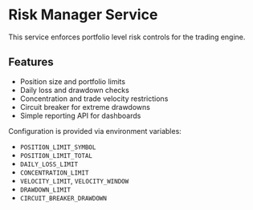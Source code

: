 # Risk Manager Service

This service enforces portfolio level risk controls for the trading engine.

## Features

- Position size and portfolio limits
- Daily loss and drawdown checks
- Concentration and trade velocity restrictions
- Circuit breaker for extreme drawdowns
- Simple reporting API for dashboards

Configuration is provided via environment variables:

- `POSITION_LIMIT_SYMBOL`
- `POSITION_LIMIT_TOTAL`
- `DAILY_LOSS_LIMIT`
- `CONCENTRATION_LIMIT`
- `VELOCITY_LIMIT`, `VELOCITY_WINDOW`
- `DRAWDOWN_LIMIT`
- `CIRCUIT_BREAKER_DRAWDOWN`
